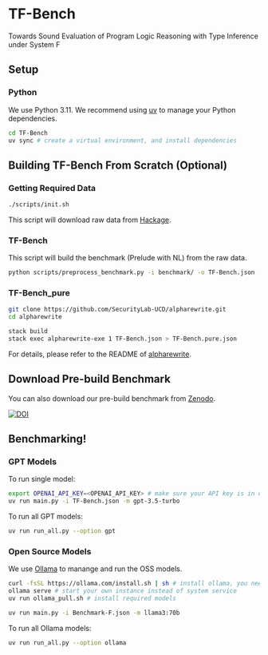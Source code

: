 # TF-Bench

Towards Sound Evaluation of Program Logic Reasoning with Type Inference under System F

## Setup

### Python

We use Python 3.11.
We recommend using [uv](https://docs.astral.sh/uv/getting-started/installation/) to manage your Python dependencies.

```sh
cd TF-Bench
uv sync # create a virtual environment, and install dependencies
```

## Building TF-Bench From Scratch (Optional)

### Getting Required Data

```sh
./scripts/init.sh
```

This script will download raw data from [Hackage](https://hackage.haskell.org/).

### TF-Bench

This script will build the benchmark (Prelude with NL) from the raw data.

```sh
python scripts/preprocess_benchmark.py -i benchmark/ -o TF-Bench.json
```

### TF-Bench_pure

```sh
git clone https://github.com/SecurityLab-UCD/alpharewrite.git
cd alpharewrite

stack build
stack exec alpharewrite-exe 1 TF-Bench.json > TF-Bench.pure.json
```

For details, please refer to the README of [alpharewrite](https://github.com/SecurityLab-UCD/alpharewrite).

## Download Pre-build Benchmark

You can also download our pre-build benchmark from [Zenodo](https://doi.org/10.5281/zenodo.14751813).

<a href="https://doi.org/10.5281/zenodo.14751813"><img src="https://zenodo.org/badge/DOI/10.5281/zenodo.14751813.svg" alt="DOI"></a>

## Benchmarking!

### GPT Models

To run single model:

```sh
export OPENAI_API_KEY=<OPENAI_API_KEY> # make sure your API key is in environment
uv run main.py -i TF-Bench.json -m gpt-3.5-turbo
```

To run all GPT models:

```sh
uv run run_all.py --option gpt
```

### Open Source Models

We use [Ollama](https://ollama.com/) to manange and run the OSS models.

```sh
curl -fsSL https://ollama.com/install.sh | sh # install ollama, you need sudo for this
ollama serve # start your own instance instead of system service
uv run ollama_pull.sh # install required models
```

```sh
uv run main.py -i Benchmark-F.json -m llama3:70b
```

To run all Ollama models:

```sh
uv run run_all.py --option ollama
```

